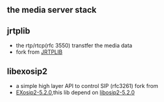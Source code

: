 ## the media server stack
## jrtplib
* the rtp/rtcp(rfc 3550) transtfer the media data
* fork from [JRTPLIB](https://github.com/j0r1/JRTPLIB.git)
## libexosip2
*  a  simple  high layer API to control SIP (rfc3261) fork from 
*  [EXosip2-5.2.0](http://download.savannah.nongnu.org/releases/exosip/),this lib depend on [libosip2-5.2.0](http://ftp.gnu.org/gnu/osip/)
